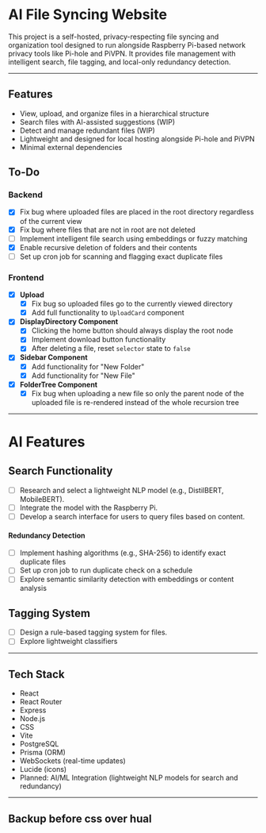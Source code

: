 # AI File Syncing Website

This project is a self-hosted, privacy-respecting file syncing and organization tool designed to run alongside Raspberry Pi-based network privacy tools like Pi-hole and PiVPN. It provides file management with intelligent search, file tagging, and local-only redundancy detection. 

---

## Features

- View, upload, and organize files in a hierarchical structure
- Search files with AI-assisted suggestions (WIP)
- Detect and manage redundant files (WIP)
- Lightweight and designed for local hosting alongside Pi-hole and PiVPN
- Minimal external dependencies

## To-Do

### Backend
- [x] Fix bug where uploaded files are placed in the root directory regardless of the current view
- [x] Fix bug where files that are not in root are not deleted
- [ ] Implement intelligent file search using embeddings or fuzzy matching
- [x] Enable recursive deletion of folders and their contents
- [ ] Set up cron job for scanning and flagging exact duplicate files

### Frontend
- [x] **Upload**
  - [x] Fix bug so uploaded files go to the currently viewed directory
  - [x] Add full functionality to `UploadCard` component

- [x] **DisplayDirectory Component**
  - [x] Clicking the home button should always display the root node
  - [x] Implement download button functionality
  - [x] After deleting a file, reset `selector` state to `false`

- [x] **Sidebar Component**
  - [x] Add functionality for "New Folder"
  - [x] Add functionality for "New File"

- [x] **FolderTree Component**
  - [x] Fix bug when uploading a new file so only the parent node of the uploaded file is re-rendered instead of the whole recursion tree

---

# AI Features

## Search Functionality
- [ ] Research and select a lightweight NLP model (e.g., DistilBERT, MobileBERT).
- [ ] Integrate the model with the Raspberry Pi.
- [ ] Develop a search interface for users to query files based on content.

#### Redundancy Detection
- [ ] Implement hashing algorithms (e.g., SHA-256) to identify exact duplicate files
- [ ] Set up cron job to run duplicate check on a schedule
- [ ] Explore semantic similarity detection with embeddings or content analysis

## Tagging System
- [ ] Design a rule-based tagging system for files.
- [ ] Explore lightweight classifiers

---

## Tech Stack
- React
- React Router
- Express
- Node.js
- CSS
- Vite
- PostgreSQL
- Prisma (ORM)
- WebSockets (real-time updates)
- Lucide (icons)
- Planned: AI/ML Integration (lightweight NLP models for search and redundancy)

--- 
## Backup before css over hual
